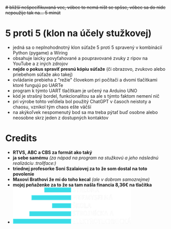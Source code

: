 ~~# bližší nešpecifikuvaná vec, vóbec to nemá ništ se spšse, vóbec sa do nide nepoužije tak na... 5 minút~~
# 5 proti 5 (klon na účely stužkovej)
* jedná sa o neplnohodnotný klon súťaže 5 proti 5 spravený v kombinácií Python (pygame) a Wiring
* obsahuje laicky povyťahované a poupravované zvuky z ripov na YouTube a z iných zdrojov
* **nejde o pokus spraviť presnú kópiu súťaže** (či obrazovo, zvukovo alebo priebehom súťaže ako takej)
* ovládanie prebieha z "režie" človekom pri počítači a dvomi tlačítkami ktoré fungujú po UARTe
* program k týmto UART tlačítkam je určený na Arduino UNO
* kód je strašný bordel, funkcionalitou sa ale s týmto faktom nemení nič
* pri výrobe tohto veľdiela bol použitý ChatGPT v časoch neistoty a chaosu, vznikol tým chaos ešte väčší
* na akýkoľvek nespomenutý bod sa ma treba pýtať buď osobne alebo neosobne skrz jeden z dostupných kontaktov

# Credits
* **RTVS, ABC a CBS za formát ako taký**
* **ja sebe samému** *(za nápad na program na stužkovú a jeho následnú realizáciu :trollface:)*
* **triednej profesorke Soni Szalaiovej za to že som dostal na toto povolenie**
* **Maxovi Brathovi že mi do toho kecal** *(ale v dobrom samozrejme)*
* **mojej peňaženke za to že sa tam našla financia 8,36€ na tlačítka**
* ![logo SPŠSE](https://github.com/TheMorc/5proti5-klon/blob/master/images/spsse370.png?raw=true)